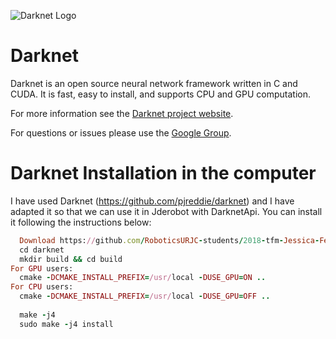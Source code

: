 ![Darknet Logo](http://pjreddie.com/media/files/darknet-black-small.png)

# Darknet #
Darknet is an open source neural network framework written in C and CUDA. It is fast, easy to install, and supports CPU and GPU computation.

For more information see the [Darknet project website](http://pjreddie.com/darknet).

For questions or issues please use the [Google Group](https://groups.google.com/forum/#!forum/darknet).

# Darknet Installation in the computer
I have used Darknet (https://github.com/pjreddie/darknet) and I have adapted it so that we can use it in Jderobot with DarknetApi. You can install it following the instructions below:

```ruby
  Download https://github.com/RoboticsURJC-students/2018-tfm-Jessica-Fernandez/tree/master/darknet
  cd darknet
  mkdir build && cd build
For GPU users:
  cmake -DCMAKE_INSTALL_PREFIX=/usr/local -DUSE_GPU=ON ..
For CPU users:
  cmake -DCMAKE_INSTALL_PREFIX=/usr/local -DUSE_GPU=OFF ..
  
  make -j4
  sudo make -j4 install
```
